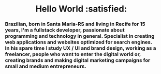 <h1 align="center"> Hello World :satisfied:</h1>
<h3> Brazilian, born in Santa Maria-RS and living in Recife for 15 years, I'm a fullstack developer, passionate about programming and technology in general. Specialist in creating web applications and websites optimized for search engines. In his spare time I study UX / UI and brand design, working as a freelancer, people who want to enter the digital world or, creating brands and making digital marketing campaigns for small and medium entrepreneurs.</h3>

<p>
  
</p>

<!--
**faellbalboa/faellbalboa** is a ✨ _special_ ✨ repository because its `README.md` (this file) appears on your GitHub profile.

Here are some ideas to get you started:

- 🔭 I’m currently working on ...
- 🌱 I’m currently learning ...
- 👯 I’m looking to collaborate on ...
- 🤔 I’m looking for help with ...
- 💬 Ask me about ...
- 📫 How to reach me: ...
- 😄 Pronouns: ...
- ⚡ Fun fact: ...
-->
